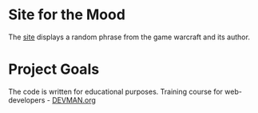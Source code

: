 # Site for the Mood

The [site](https://romka69.github.io/warcraft "https://romka69.github.io/warcraft") displays a random phrase from the game warcraft and its author.

# Project Goals

The code is written for educational purposes. Training course for web-developers - [DEVMAN.org](https://devman.org)
